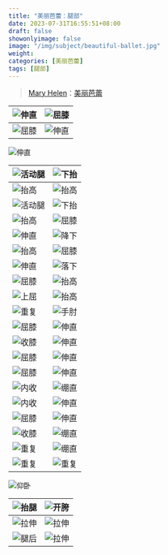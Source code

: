 ```yaml
---
title: "美丽芭蕾：腿部"
date: 2023-07-31T16:55:51+08:00
draft: false
showonlyimage: false
image: "/img/subject/beautiful-ballet.jpg"
weight: 
categories: [美丽芭蕾]
tags: [腿部]
---
```


>[Mary Helen](https://space.bilibili.com/1718958133)：[美丽芭蕾](https://www.bilibili.com/video/BV1tW411P7ew)



![伸直](/img/beautiful-ballet/TuiBu/01.jpg) | ![屈膝](/img/beautiful-ballet/TuiBu/02.jpg)
-|-
![屈膝](/img/beautiful-ballet/TuiBu/32.jpg) | ![伸直](/img/beautiful-ballet/TuiBu/33.jpg)

![伸直](/img/beautiful-ballet/TuiBu/35.jpg)

![活动腿](/img/beautiful-ballet/TuiBu/36.jpg) | ![下抬](/img/beautiful-ballet/TuiBu/37.jpg)
-|-
![抬高](/img/beautiful-ballet/TuiBu/03.jpg) | ![抬高](/img/beautiful-ballet/TuiBu/34.jpg)
![活动腿](/img/beautiful-ballet/TuiBu/04.jpg) | ![下抬](/img/beautiful-ballet/TuiBu/05.jpg)
![抬高](/img/beautiful-ballet/TuiBu/10.jpg) | ![屈膝](/img/beautiful-ballet/TuiBu/11.jpg)
![伸直](/img/beautiful-ballet/TuiBu/08.jpg) | ![降下](/img/beautiful-ballet/TuiBu/09.jpg)
![抬高](/img/beautiful-ballet/TuiBu/42.jpg) | ![屈膝](/img/beautiful-ballet/TuiBu/43.jpg)
![伸直](/img/beautiful-ballet/TuiBu/44.jpg) | ![落下](/img/beautiful-ballet/TuiBu/41.jpg)
![屈膝](/img/beautiful-ballet/TuiBu/46.jpg) | ![抬高](/img/beautiful-ballet/TuiBu/47.jpg)
![上屈](/img/beautiful-ballet/TuiBu/17.jpg) | ![抬高](/img/beautiful-ballet/TuiBu/18.jpg)
![重复](/img/beautiful-ballet/TuiBu/19.jpg) | ![手肘](/img/beautiful-ballet/TuiBu/20.jpg)
![屈膝](/img/beautiful-ballet/TuiBu/50.jpg) | ![伸直](/img/beautiful-ballet/TuiBu/51.jpg)
![收膝](/img/beautiful-ballet/TuiBu/53.jpg) | ![伸直](/img/beautiful-ballet/TuiBu/54.jpg)
![屈膝](/img/beautiful-ballet/TuiBu/21.jpg) | ![伸直](/img/beautiful-ballet/TuiBu/22.jpg)
![屈膝](/img/beautiful-ballet/TuiBu/23.jpg) | ![伸直](/img/beautiful-ballet/TuiBu/24.jpg)
![内收](/img/beautiful-ballet/TuiBu/25.jpg) | ![绷直](/img/beautiful-ballet/TuiBu/26.jpg)
![内收](/img/beautiful-ballet/TuiBu/27.jpg) | ![伸直](/img/beautiful-ballet/TuiBu/28.jpg)
![屈膝](/img/beautiful-ballet/TuiBu/55.jpg) | ![伸直](/img/beautiful-ballet/TuiBu/56.jpg)
![收膝](/img/beautiful-ballet/TuiBu/57.jpg) | ![绷直](/img/beautiful-ballet/TuiBu/58.jpg)
![重复](/img/beautiful-ballet/TuiBu/59.jpg) | ![绷直](/img/beautiful-ballet/TuiBu/60.jpg)
![重复](/img/beautiful-ballet/TuiBu/29.jpg) | ![重复](/img/beautiful-ballet/TuiBu/30.jpg)

![仰卧](/img/beautiful-ballet/TuiBu/61.jpg)

![抬腿](/img/beautiful-ballet/TuiBu/62.jpg) | ![开胯](/img/beautiful-ballet/TuiBu/63.jpg)
-|-
![拉伸](/img/beautiful-ballet/TuiBu/14.jpg) | ![拉伸](/img/beautiful-ballet/TuiBu/31.jpg)
![腿后](/img/beautiful-ballet/TuiBu/15.jpg) | ![拉伸](/img/beautiful-ballet/TuiBu/16.jpg)
